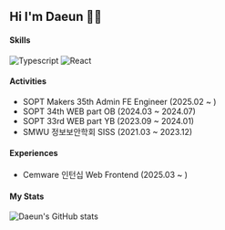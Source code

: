 ## Hi I'm Daeun 👋🏻
#### Skills
<img alt="Typescript" src ="https://img.shields.io/badge/Typescript-3178C6.svg?&style=flat&logo=Typescript&logoColor=white"/>  <img alt="React" src ="https://img.shields.io/badge/React-61DAFB.svg?&logo=React&style=flat&logoColor=white"/> 


#### Activities
- SOPT Makers 35th Admin FE Engineer (2025.02 ~ )
- SOPT 34th WEB part OB (2024.03 ~ 2024.07)
- SOPT 33rd WEB part YB (2023.09 ~ 2024.01)
- SMWU 정보보안학회 SISS (2021.03 ~ 2023.12)

#### Experiences
- Cemware 인턴십 Web Frontend (2025.03 ~ )

#### My Stats

![Daeun's GitHub stats](https://github-readme-stats.vercel.app/api?username=namdaeun&show_icons=true&theme=nightowl)
